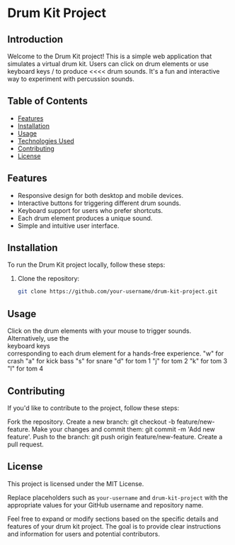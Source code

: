 # Drum Kit Project

## Introduction

Welcome to the Drum Kit project! This is a simple web application that simulates a virtual drum kit. Users can click on drum elements or use keyboard keys / to produce <<<< drum sounds. It's a fun and interactive way to experiment with percussion sounds.

## Table of Contents

- [Features](#features)
- [Installation](#installation)
- [Usage](#usage)
- [Technologies Used](#technologies-used)
- [Contributing](#contributing)
- [License](#license)

## Features

- Responsive design for both desktop and mobile devices.
- Interactive buttons for triggering different drum sounds.
- Keyboard support for users who prefer shortcuts.
- Each drum element produces a unique sound.
- Simple and intuitive user interface.

## Installation

To run the Drum Kit project locally, follow these steps:

1. Clone the repository:
   ```bash
   git clone https://github.com/your-username/drum-kit-project.git
   ```

## Usage

Click on the drum elements with your mouse to trigger sounds.
Alternatively, use the <br> keyboard keys </br> corresponding to each drum element for a hands-free experience.
"w" for crash
"a" for kick bass
"s" for snare
"d" for tom 1
"j" for tom 2
"k" for tom 3
"l" for tom 4

## Contributing

If you'd like to contribute to the project, follow these steps:

Fork the repository.
Create a new branch: git checkout -b feature/new-feature.
Make your changes and commit them: git commit -m 'Add new feature'.
Push to the branch: git push origin feature/new-feature.
Create a pull request.
 
## License
This project is licensed under the MIT License.

Replace placeholders such as `your-username` and `drum-kit-project` with the appropriate values for your GitHub username and repository name.

Feel free to expand or modify sections based on the specific details and features of your drum kit project. The goal is to provide clear instructions and information for users and potential contributors.

